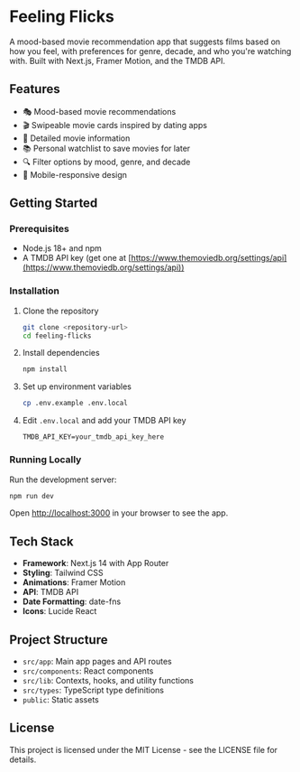 # Feeling Flicks

A mood-based movie recommendation app that suggests films based on how you feel, with preferences for genre, decade, and who you're watching with. Built with Next.js, Framer Motion, and the TMDB API.

## Features

- 🎭 Mood-based movie recommendations
- 🎬 Swipeable movie cards inspired by dating apps
- 📝 Detailed movie information
- 📚 Personal watchlist to save movies for later
- 🔍 Filter options by mood, genre, and decade
- 📱 Mobile-responsive design

## Getting Started

### Prerequisites

- Node.js 18+ and npm
- A TMDB API key (get one at [https://www.themoviedb.org/settings/api](https://www.themoviedb.org/settings/api))

### Installation

1. Clone the repository
   ```bash
   git clone <repository-url>
   cd feeling-flicks
   ```

2. Install dependencies
   ```bash
   npm install
   ```

3. Set up environment variables
   ```bash
   cp .env.example .env.local
   ```

4. Edit `.env.local` and add your TMDB API key
   ```
   TMDB_API_KEY=your_tmdb_api_key_here
   ```

### Running Locally

Run the development server:
```bash
npm run dev
```

Open [http://localhost:3000](http://localhost:3000) in your browser to see the app.

## Tech Stack

- **Framework**: Next.js 14 with App Router
- **Styling**: Tailwind CSS
- **Animations**: Framer Motion
- **API**: TMDB API
- **Date Formatting**: date-fns
- **Icons**: Lucide React

## Project Structure

- `src/app`: Main app pages and API routes
- `src/components`: React components 
- `src/lib`: Contexts, hooks, and utility functions
- `src/types`: TypeScript type definitions
- `public`: Static assets

## License

This project is licensed under the MIT License - see the LICENSE file for details.